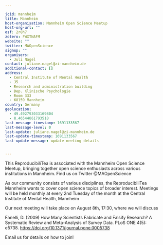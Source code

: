 ```yaml
---
    
jcid: mannheim
title: Mannheim
host-organisation: Mannheim Open Science Meetup
host-org-url: ""
osf: 2r8h7
zotero: FWXTNAFM
website: ""
twitter: MAOpenScience
signup: ""
organisers:
  - Juli Nagel
contact: juliane.nagel@zi-mannheim.de
additional-contact: []
address:
  - Central Institute of Mental Health
  - J5
  - Research and administration building
  - Dep. Klinische Psychologie
  - Room 333
  - 68159 Mannheim
country: Germany
geolocation:
  - 49.492793033169804
  - 8.46544861793518
last-message-timestamp: 1691133567
last-message-level: 0
last-update: juliane.nagel@zi-mannheim.de
last-update-timestamp: 1691133567
last-update-message: update meeting details


---
```


This ReproducibiliTea is associated with the Mannheim Open Science Meetup, bringing together open science enthusiasts across various institutions in Mannheim. Find us on Twitter @MAOpenScience

As our community consists of various disciplines, the ReproducibiliTea Mannheim wants to cover open science topics of broader interest. Meetings will be held monthly at every 2nd Tuesday of the month at the Central Institute of Mental Health, Mannheim

Our next meeting will take place on August 8th, 17:30, where we will discuss

Fanelli, D. (2009) How Many Scientists Fabricate and Falsify Research? A Systematic Review and Meta-Analysis of Survey Data. PLoS ONE 4(5): e5738. https://doi.org/10.1371/journal.pone.0005738

Email us for details on how to join!
